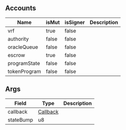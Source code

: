 ## Accounts

| Name         | isMut | isSigner | Description |
| ------------ | ----- | -------- | ----------- |
| vrf          | true  | false    |             |
| authority    | false | false    |             |
| oracleQueue  | false | false    |             |
| escrow       | true  | false    |             |
| programState | false | false    |             |
| tokenProgram | false | false    |             |

## Args

| Field     | Type                            | Description |
| --------- | ------------------------------- | ----------- |
| callback  | [Callback](/idl/types/Callback) |             |
| stateBump | u8                              |             |
